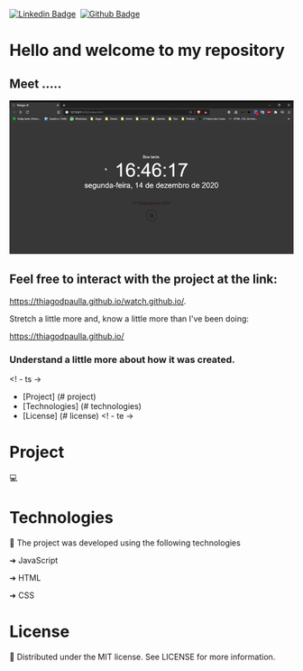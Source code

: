 [![Linkedin Badge](https://img.shields.io/badge/-LinkedIn-blue?style=flat-square&logo=Linkedin&logoColor=white&link=https://www.linkedin.com/in/thiagodepaulla/)](https://www.linkedin.com/in/thiagodepaulla/)   [![Github Badge](https://img.shields.io/badge/-Github-000?style=flat-square&logo=Github&logoColor=white&link=https://github.com/thiagodpaulla)](https://github.com/thiagodpaulla)

# Hello and welcome to my repository
## Meet .....

![](https://github.com/thiagodpaulla/watch.github.io/blob/main/Watch.JS.gif)

## Feel free to interact with the project at the link:

https://thiagodpaulla.github.io/watch.github.io/.

Stretch a little more and, know a little more than I've been doing:

https://thiagodpaulla.github.io/

### Understand a little more about how it was created.

<! - ts ->
  * [Project] (# project)
  * [Technologies] (# technologies)
  * [License] (# license)
  <! - te ->

# Project
💻


# Technologies

🚀 The project was developed using the following technologies


➜ JavaScript

➜ HTML

➜ CSS


# License
📂 Distributed under the MIT license. See LICENSE for more information.
